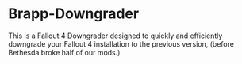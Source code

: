 # Brapp-Downgrader
This is a Fallout 4 Downgrader designed to quickly and efficiently downgrade your Fallout 4 installation to the previous version, (before Bethesda broke half of our mods.)
